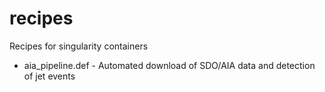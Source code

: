 # recipes
Recipes for singularity containers

* aia_pipeline.def - Automated download of SDO/AIA data and detection of jet events

